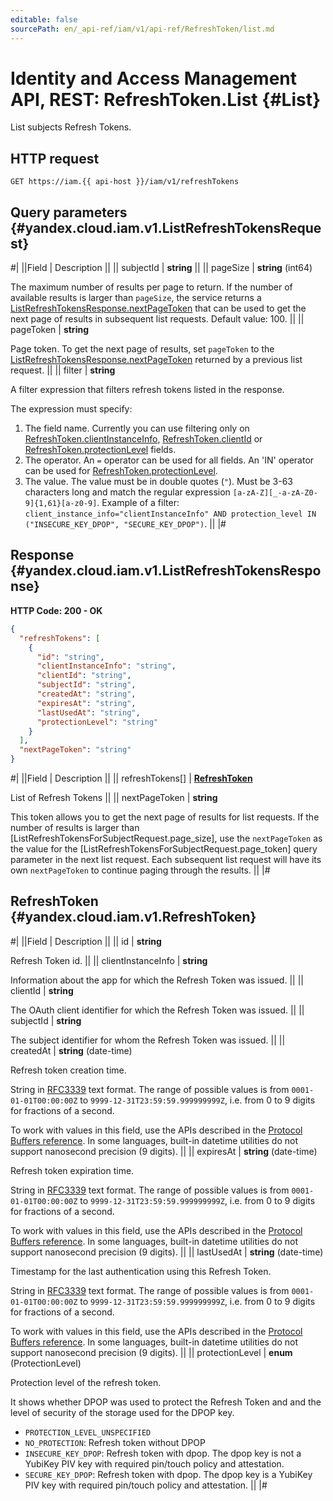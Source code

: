 ```yaml
---
editable: false
sourcePath: en/_api-ref/iam/v1/api-ref/RefreshToken/list.md
---
```


# Identity and Access Management API, REST: RefreshToken.List {#List}

List subjects Refresh Tokens.

## HTTP request

```
GET https://iam.{{ api-host }}/iam/v1/refreshTokens
```

## Query parameters {#yandex.cloud.iam.v1.ListRefreshTokensRequest}

#|
||Field | Description ||
|| subjectId | **string** ||
|| pageSize | **string** (int64)

The maximum number of results per page to return. If the number of available
results is larger than `pageSize`,
the service returns a [ListRefreshTokensResponse.nextPageToken](#yandex.cloud.iam.v1.ListRefreshTokensResponse)
that can be used to get the next page of results in subsequent list requests.
Default value: 100. ||
|| pageToken | **string**

Page token. To get the next page of results, set `pageToken`
to the [ListRefreshTokensResponse.nextPageToken](#yandex.cloud.iam.v1.ListRefreshTokensResponse)
returned by a previous list request. ||
|| filter | **string**

A filter expression that filters refresh tokens listed in the response.

The expression must specify:
1. The field name. Currently you can use filtering only on [RefreshToken.clientInstanceInfo](#yandex.cloud.iam.v1.RefreshToken), [RefreshToken.clientId](#yandex.cloud.iam.v1.RefreshToken) or [RefreshToken.protectionLevel](#yandex.cloud.iam.v1.RefreshToken) fields.
2. The operator. An `=` operator can be used for all fields. An 'IN' operator can be used for [RefreshToken.protectionLevel](#yandex.cloud.iam.v1.RefreshToken).
3. The value. The value must be in double quotes (`"`). Must be 3-63 characters long and match the regular expression `[a-zA-Z][_-a-zA-Z0-9]{1,61}[a-z0-9]`.
Example of a filter: `client_instance_info="clientInstanceInfo" AND protection_level IN ("INSECURE_KEY_DPOP", "SECURE_KEY_DPOP")`. ||
|#

## Response {#yandex.cloud.iam.v1.ListRefreshTokensResponse}

**HTTP Code: 200 - OK**

```json
{
  "refreshTokens": [
    {
      "id": "string",
      "clientInstanceInfo": "string",
      "clientId": "string",
      "subjectId": "string",
      "createdAt": "string",
      "expiresAt": "string",
      "lastUsedAt": "string",
      "protectionLevel": "string"
    }
  ],
  "nextPageToken": "string"
}
```

#|
||Field | Description ||
|| refreshTokens[] | **[RefreshToken](#yandex.cloud.iam.v1.RefreshToken)**

List of Refresh Tokens ||
|| nextPageToken | **string**

This token allows you to get the next page of results for list requests. If the number of results
is larger than [ListRefreshTokensForSubjectRequest.page_size], use
the `nextPageToken` as the value
for the [ListRefreshTokensForSubjectRequest.page_token] query parameter
in the next list request. Each subsequent list request will have its own
`nextPageToken` to continue paging through the results. ||
|#

## RefreshToken {#yandex.cloud.iam.v1.RefreshToken}

#|
||Field | Description ||
|| id | **string**

Refresh Token id. ||
|| clientInstanceInfo | **string**

Information about the app for which the Refresh Token was issued. ||
|| clientId | **string**

The OAuth client identifier for which the Refresh Token was issued. ||
|| subjectId | **string**

The subject identifier for whom the Refresh Token was issued. ||
|| createdAt | **string** (date-time)

Refresh token creation time.

String in [RFC3339](https://www.ietf.org/rfc/rfc3339.txt) text format. The range of possible values is from
`0001-01-01T00:00:00Z` to `9999-12-31T23:59:59.999999999Z`, i.e. from 0 to 9 digits for fractions of a second.

To work with values in this field, use the APIs described in the
[Protocol Buffers reference](https://developers.google.com/protocol-buffers/docs/reference/overview).
In some languages, built-in datetime utilities do not support nanosecond precision (9 digits). ||
|| expiresAt | **string** (date-time)

Refresh token expiration time.

String in [RFC3339](https://www.ietf.org/rfc/rfc3339.txt) text format. The range of possible values is from
`0001-01-01T00:00:00Z` to `9999-12-31T23:59:59.999999999Z`, i.e. from 0 to 9 digits for fractions of a second.

To work with values in this field, use the APIs described in the
[Protocol Buffers reference](https://developers.google.com/protocol-buffers/docs/reference/overview).
In some languages, built-in datetime utilities do not support nanosecond precision (9 digits). ||
|| lastUsedAt | **string** (date-time)

Timestamp for the last authentication using this Refresh Token.

String in [RFC3339](https://www.ietf.org/rfc/rfc3339.txt) text format. The range of possible values is from
`0001-01-01T00:00:00Z` to `9999-12-31T23:59:59.999999999Z`, i.e. from 0 to 9 digits for fractions of a second.

To work with values in this field, use the APIs described in the
[Protocol Buffers reference](https://developers.google.com/protocol-buffers/docs/reference/overview).
In some languages, built-in datetime utilities do not support nanosecond precision (9 digits). ||
|| protectionLevel | **enum** (ProtectionLevel)

Protection level of the refresh token.

It shows whether DPOP was used to protect the Refresh Token and and the level of security of the storage used for the DPOP key.

- `PROTECTION_LEVEL_UNSPECIFIED`
- `NO_PROTECTION`: Refresh token without DPOP
- `INSECURE_KEY_DPOP`: Refresh token with dpop. The dpop key is not a YubiKey PIV key with required pin/touch policy and attestation.
- `SECURE_KEY_DPOP`: Refresh token with dpop. The dpop key is a YubiKey PIV key with required pin/touch policy and attestation. ||
|#